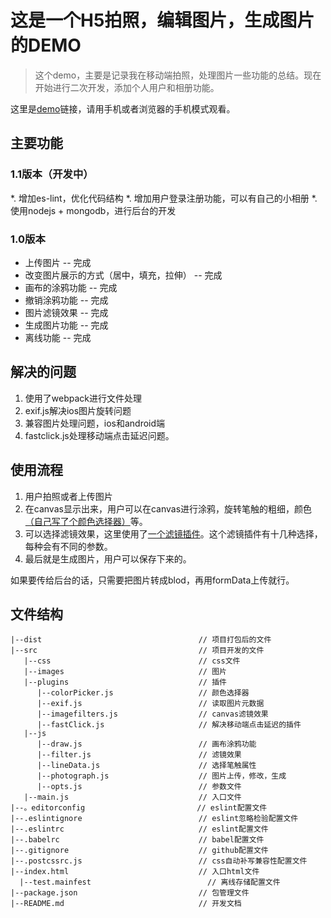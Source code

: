 # 这是一个H5拍照，编辑图片，生成图片的DEMO

> 这个demo，主要是记录我在移动端拍照，处理图片一些功能的总结。现在开始进行二次开发，添加个人用户和相册功能。

这里是[demo](https://yiiouo.github.io/canvas-Image-processing/)链接，请用手机或者浏览器的手机模式观看。

## 主要功能

### 1.1版本（开发中）

*. 增加es-lint，优化代码结构
*. 增加用户登录注册功能，可以有自己的小相册
*. 使用nodejs + mongodb，进行后台的开发

### 1.0版本

* 上传图片  -- 完成
* 改变图片展示的方式（居中，填充，拉伸）  -- 完成
* 画布的涂鸦功能  -- 完成
* 撤销涂鸦功能  -- 完成
* 图片滤镜效果  -- 完成
* 生成图片功能  -- 完成
* 离线功能  -- 完成

## 解决的问题

1. 使用了webpack进行文件处理
2. exif.js解决ios图片旋转问题
3. 兼容图片处理问题，ios和android端
4. fastclick.js处理移动端点击延迟问题。

## 使用流程

1. 用户拍照或者上传图片
2. 在canvas显示出来，用户可以在canvas进行涂鸦，旋转笔触的粗细，颜色[（自己写了个颜色选择器）](https://github.com/yiiouo/canvas-colorPicker)等。
3. 可以选择滤镜效果，这里使用了[一个滤镜插件](https://github.com/arahaya/ImageFilters.js)。这个滤镜插件有十几种选择，每种会有不同的参数。
4. 最后就是生成图片，用户可以保存下来的。

如果要传给后台的话，只需要把图片转成blod，再用formData上传就行。

## 文件结构

    |--dist                                   // 项目打包后的文件
    |--src                                    // 项目开发的文件
       |--css                                 // css文件
       |--images                              // 图片
       |--plugins                             // 插件                     
          |--colorPicker.js                   // 颜色选择器
          |--exif.js                          // 读取图片元数据
          |--imagefilters.js                  // canvas滤镜效果
          |--fastClick.js                     // 解决移动端点击延迟的插件
       |--js
          |--draw.js                          // 画布涂鸦功能
          |--filter.js                        // 滤镜效果
          |--lineData.js                      // 选择笔触属性
          |--photograph.js                    // 图片上传，修改，生成
          |--opts.js                          // 参数文件
       |--main.js                             // 入口文件
    |--。editorconfig                         // eslint配置文件
    |--.eslintignore                          // eslint忽略检验配置文件
    |--.eslintrc                              // eslint配置文件
    |--.babelrc                               // babel配置文件
    |--.gitignore                             // github配置文件
    |--.postcssrc.js                          // css自动补写兼容性配置文件
    |--index.html                             // 入口html文件
	  |--test.mainfest                          // 离线存储配置文件
    |--package.json                           // 包管理文件
    |--README.md                              // 开发文档
